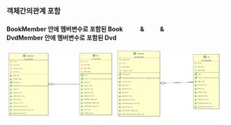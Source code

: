### 객체간의관계 포함


#### BookMember 안에 멤버변수로 포함된 Book   &nbsp;&nbsp;&nbsp;&nbsp;&nbsp;&nbsp;&nbsp;&nbsp;&nbsp;&nbsp;&nbsp;&&nbsp;&nbsp;&nbsp;&nbsp;&nbsp;&nbsp;&nbsp;&nbsp;&nbsp;&nbsp;&nbsp;&&nbsp;&nbsp;&nbsp;&nbsp;&nbsp;&nbsp;&nbsp;&nbsp;&nbsp;&nbsp;&nbsp;&nbsp;&nbsp;&nbsp;&nbsp;&nbsp;&nbsp;&nbsp;&nbsp;&nbsp;&nbsp;&nbsp; DvdMember  안에 멤버변수로 포함된 Dvd 

<img src='image.png' width='50%'/><img src='image-1.png' width='50%'/>
